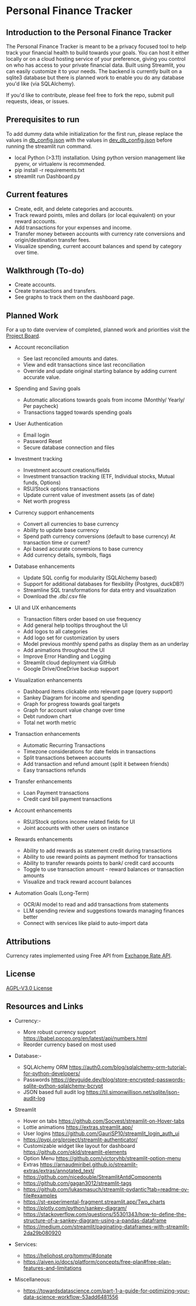 # Personal Finance Tracker

## Introduction to the Personal Finance Tracker

The Personal Finance Tracker is meant to be a privacy focused tool to help track your financial health to build towards your goals. 
You can host it either locally or on a cloud hosting service of your preference, giving you control on who has access to your private financial data. Built using Streamlit, you can easily customize it to your needs. The backend is currently built on a sqlite3 database but there is planned work to enable you do any database you'd like (via SQLAlchemy).

If you'd like to contribute, please feel free to fork the repo, submit pull requests, ideas, or issues.

## Prerequisites to run

To add dummy data while initialization for the first run, please replace the values in [db_config.json](/files/db_config.json) with the values in [dev_db_config.json](/files/dev_db_config.json) before running the streamlit run command.

- local Python (>3.11) installation. Using python version management like pyenv, or virtualenv is recommended. 
- pip install -r requirements.txt
- streamlit run Dashboard.py
 

## Current features

- Create, edit, and delete categories and accounts.
- Track reward points, miles and dollars (or local equivalent) on your reward accounts.
- Add transactions for your expenses and income.
- Transfer money between accounts with currency rate conversions and origin/destination transfer fees.
- Visualize spending, current account balances and spend by category over time.


## Walkthrough (To-do)

- Create accounts.
- Create transactions and transfers.
- See graphs to track them on the dashboard page.


## Planned Work

For a up to date overview of completed, planned work and priorities visit the [Project Board](https://github.com/users/DoshiHarsh/projects/2/views/2).

- Account reconciliation
    - See last reconciled amounts and dates.
    - View and edit transactions since last reconciliation
    - Override and update original starting balance by adding current accurate value.

- Spending and Saving goals
    - Automatic allocations towards goals from income (Monthly/ Yearly/ Per paycheck)
    - Transactions tagged towards spending goals

- User Authentication
    - Email login
    - Password Reset
    - Secure database connection and files

- Investment tracking
    - Investment account creations/fields
    - Investment transaction tracking (ETF, Individual stocks, Mutual funds, Options)
    - RSU/Stock options transactions
    - Update current value of investment assets (as of date)
    - Net worth progress 
   
- Currency support enhancements
    - Convert all currencies to base currency
    - Ability to update base currency 
    - Spend path currency conversions (default to base currency) At transaction time or current?
    - Api based accurate conversions to base currency 
    - Add currency details, symbols, flags

- Database enhancements
    - Update SQL config for modularity (SQLAlchemy based)
    - Support for additional databases for flexibility (Postgres, duckDB?)
    - Streamline SQL transformations for data entry and visualization
    - Download the .db/.csv file

- UI and UX enhancements
    - Transaction filters order based on use frequency
    - Add general help tooltips throughout the UI
    - Add logos to all categories
    - Add logo set for customization by users
    - Model previous monthly spend paths as display them as an underlay
    - Add animations throughout the UI 
    - Improve Error Handling and Logging
    - Streamlit cloud deployment via GitHub
    - Google Drive/OneDrive backup support
   
- Visualization enhancements
    - Dashboard items clickable onto relevant page (query support)
    - Sankey Diagram for income and spending
    - Graph for progress towards goal targets
    - Graph for account value change over time 
    - Debt rundown chart
    - Total net worth metric

- Transaction enhancements
    - Automatic Recurring Transactions
    - Timezone considerations for date fields in transactions
    - Split transactions between accounts
    - Add transaction and refund amount (split it between friends)
    - Easy transactions refunds

- Transfer enhancements
    - Loan Payment transactions
    - Credit card bill payment transactions

-  Account enhancements
    - RSU/Stock options income related fields for UI
    - Joint accounts with other users on instance

- Rewards enhancements
    - Ability to add rewards as statement credit during transactions
    - Ability to use reward points as payment method for transactions
    - Ability to transfer rewards points to bank/ credit card accounts
    - Toggle to use transaction amount - reward balances or transaction amounts
    - Visualize and track reward account balances

- Automation Goals (Long-Term)
    - OCR/AI model to read and add transactions from statements
    - LLM spending review and suggestions towards managing finances better
    - Connect with services like plaid to auto-import data


## Attributions

Currency rates implemented using Free API from [Exchange Rate API](https://www.exchangerate-api.com).


## License

[AGPL-V3.0 License](/LICENSE)


## Resources and Links

- Currency:-
    - More robust currency support https://babel.pocoo.org/en/latest/api/numbers.html
    - Reorder currency based on most used

- Database:-
    - SQLAlchemy ORM https://auth0.com/blog/sqlalchemy-orm-tutorial-for-python-developers/
    - Passwords https://devguide.dev/blog/store-encrypted-passwords-sqlite-python-sqlalchemy-bcrypt
    - JSON based full audit log https://til.simonwillison.net/sqlite/json-audit-log

- Streamlit
    - Hover on tabs https://github.com/Socvest/streamlit-on-Hover-tabs
    - Lottie animations https://extras.streamlit.app/
    - User logins https://github.com/GauriSP10/streamlit_login_auth_ui
    - https://pypi.org/project/streamlit-authenticator/
    - Customizable widget like layout for dashboard https://github.com/okld/streamlit-elements
    - Option Menu https://github.com/victoryhb/streamlit-option-menu
    - Extras https://arnaudmiribel.github.io/streamlit-extras/extras/annotated_text/
    - https://github.com/nicedouble/StreamlitAntdComponents
    - https://github.com/gagan3012/streamlit-tags
    - https://github.com/lukasmasuch/streamlit-pydantic?tab=readme-ov-file#examples
    - https://st-experimental-fragment.streamlit.app/Two_charts
    - https://plotly.com/python/sankey-diagram/
    - https://stackoverflow.com/questions/55301343/how-to-define-the-structure-of-a-sankey-diagram-using-a-pandas-dataframe
    - https://medium.com/streamlit/paginating-dataframes-with-streamlit-2da29b080920

- Services:
    - https://heliohost.org/tommy/#donate
    - https://aiven.io/docs/platform/concepts/free-plan#free-plan-features-and-limitations

- Miscellaneous:
    - https://towardsdatascience.com/part-1-a-guide-for-optimizing-your-data-science-workflow-53add6481556
